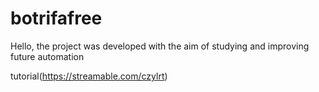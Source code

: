 # botrifafree



Hello, the project was developed with the aim of studying and improving future automation


tutorial(https://streamable.com/czylrt) 


